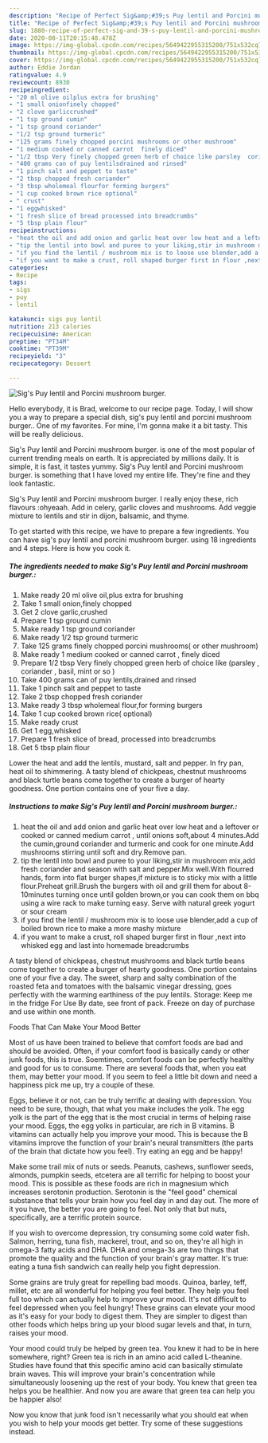 ```yaml
---
description: "Recipe of Perfect Sig&amp;#39;s Puy lentil and Porcini mushroom burger."
title: "Recipe of Perfect Sig&amp;#39;s Puy lentil and Porcini mushroom burger."
slug: 1880-recipe-of-perfect-sig-and-39-s-puy-lentil-and-porcini-mushroom-burger
date: 2020-08-11T20:15:48.478Z
image: https://img-global.cpcdn.com/recipes/5649422955315200/751x532cq70/sigs-puy-lentil-and-porcini-mushroom-burger-recipe-main-photo.jpg
thumbnail: https://img-global.cpcdn.com/recipes/5649422955315200/751x532cq70/sigs-puy-lentil-and-porcini-mushroom-burger-recipe-main-photo.jpg
cover: https://img-global.cpcdn.com/recipes/5649422955315200/751x532cq70/sigs-puy-lentil-and-porcini-mushroom-burger-recipe-main-photo.jpg
author: Eddie Jordan
ratingvalue: 4.9
reviewcount: 8930
recipeingredient:
- "20 ml olive oilplus extra for brushing"
- "1 small onionfinely chopped"
- "2 clove garliccrushed"
- "1 tsp ground cumin"
- "1 tsp ground coriander"
- "1/2 tsp ground turmeric"
- "125 grams finely chopped porcini mushrooms or other mushroom"
- "1 medium cooked or canned carrot  finely diced"
- "1/2 tbsp Very finely chopped green herb of choice like parsley  coriander  basil mint or so "
- "400 grams can of puy lentilsdrained and rinsed"
- "1 pinch salt and peppet to taste"
- "2 tbsp chopped fresh coriander"
- "3 tbsp wholemeal flourfor forming burgers"
- "1 cup cooked brown rice optional"
- " crust"
- "1 eggwhisked"
- "1 fresh slice of bread processed into breadcrumbs"
- "5 tbsp plain flour"
recipeinstructions:
- "heat the oil and add onion and garlic heat over low heat and a leftover or cooked or canned medium carrot , until onions soft,about 4 minutes.Add the cumin,ground coriander and turmeric and cook for one minute.Add mushrooms stirring until soft and dry.Remove pan."
- "tip the lentil into bowl and puree to your liking,stir in mushroom mix,add fresh coriander and season with salt and pepper.Mix well.With flourred hands, form into flat burger shapes,if mixture is to sticky mix with a little flour.Preheat grill.Brush the burgers with oil and grill them for about 8-10minutes turning once until golden brown,or you can cook them on bbq using a wire rack to make turning easy. Serve with natural greek yogurt or sour cream"
- "if you find the lentil / mushroom mix is to loose use blender,add a cup of boiled brown rice  to make a more mashy mixture"
- "if you want to make a crust, roll shaped burger first in flour ,next into whisked egg and last into homemade breadcrumbs"
categories:
- Recipe
tags:
- sigs
- puy
- lentil

katakunci: sigs puy lentil 
nutrition: 213 calories
recipecuisine: American
preptime: "PT34M"
cooktime: "PT39M"
recipeyield: "3"
recipecategory: Dessert

---
```



![Sig&#39;s Puy lentil and Porcini mushroom burger.](https://img-global.cpcdn.com/recipes/5649422955315200/751x532cq70/sigs-puy-lentil-and-porcini-mushroom-burger-recipe-main-photo.jpg)

Hello everybody, it is Brad, welcome to our recipe page. Today, I will show you a way to prepare a special dish, sig&#39;s puy lentil and porcini mushroom burger.. One of my favorites. For mine, I'm gonna make it a bit tasty. This will be really delicious.

Sig&#39;s Puy lentil and Porcini mushroom burger. is one of the most popular of current trending meals on earth. It is appreciated by millions daily. It is simple, it is fast, it tastes yummy. Sig&#39;s Puy lentil and Porcini mushroom burger. is something that I have loved my entire life. They're fine and they look fantastic.

Sig&#39;s Puy lentil and Porcini mushroom burger. I really enjoy these, rich flavours :ohyeaah. Add in celery, garlic cloves and mushrooms. Add veggie mixture to lentils and stir in dijon, balsamic, and thyme.


To get started with this recipe, we have to prepare a few ingredients. You can have sig&#39;s puy lentil and porcini mushroom burger. using 18 ingredients and 4 steps. Here is how you cook it.

<!--inarticleads1-->

##### The ingredients needed to make Sig&#39;s Puy lentil and Porcini mushroom burger.:

1. Make ready 20 ml olive oil,plus extra for brushing
1. Take 1 small onion,finely chopped
1. Get 2 clove garlic,crushed
1. Prepare 1 tsp ground cumin
1. Make ready 1 tsp ground coriander
1. Make ready 1/2 tsp ground turmeric
1. Take 125 grams finely chopped porcini mushrooms( or other mushroom)
1. Make ready 1 medium cooked or canned carrot , finely diced
1. Prepare 1/2 tbsp Very finely chopped green herb of choice like (parsley , coriander , basil, mint or so )
1. Take 400 grams can of puy lentils,drained and rinsed
1. Take 1 pinch salt and peppet to taste
1. Take 2 tbsp chopped fresh coriander
1. Make ready 3 tbsp wholemeal flour,for forming burgers
1. Take 1 cup cooked brown rice( optional)
1. Make ready  crust
1. Get 1 egg,whisked
1. Prepare 1 fresh slice of bread, processed into breadcrumbs
1. Get 5 tbsp plain flour


Lower the heat and add the lentils, mustard, salt and pepper. In fry pan, heat oil to shimmering. A tasty blend of chickpeas, chestnut mushrooms and black turtle beans come together to create a burger of hearty goodness. One portion contains one of your five a day. 

<!--inarticleads2-->

##### Instructions to make Sig&#39;s Puy lentil and Porcini mushroom burger.:

1. heat the oil and add onion and garlic heat over low heat and a leftover or cooked or canned medium carrot , until onions soft,about 4 minutes.Add the cumin,ground coriander and turmeric and cook for one minute.Add mushrooms stirring until soft and dry.Remove pan.
1. tip the lentil into bowl and puree to your liking,stir in mushroom mix,add fresh coriander and season with salt and pepper.Mix well.With flourred hands, form into flat burger shapes,if mixture is to sticky mix with a little flour.Preheat grill.Brush the burgers with oil and grill them for about 8-10minutes turning once until golden brown,or you can cook them on bbq using a wire rack to make turning easy. Serve with natural greek yogurt or sour cream
1. if you find the lentil / mushroom mix is to loose use blender,add a cup of boiled brown rice  to make a more mashy mixture
1. if you want to make a crust, roll shaped burger first in flour ,next into whisked egg and last into homemade breadcrumbs


A tasty blend of chickpeas, chestnut mushrooms and black turtle beans come together to create a burger of hearty goodness. One portion contains one of your five a day. The sweet, sharp and salty combination of the roasted feta and tomatoes with the balsamic vinegar dressing, goes perfectly with the warming earthiness of the puy lentils. Storage: Keep me in the fridge For Use By date, see front of pack. Freeze on day of purchase and use within one month. 

Foods That Can Make Your Mood Better


Most of us have been trained to believe that comfort foods are bad and should be avoided. Often, if your comfort food is basically candy or other junk foods, this is true. Soemtimes, comfort foods can be perfectly healthy and good for us to consume. There are several foods that, when you eat them, may better your mood. If you seem to feel a little bit down and need a happiness pick me up, try a couple of these.

Eggs, believe it or not, can be truly terrific at dealing with depression. You need to be sure, though, that what you make includes the yolk. The egg yolk is the part of the egg that is the most crucial in terms of helping raise your mood. Eggs, the egg yolks in particular, are rich in B vitamins. B vitamins can actually help you improve your mood. This is because the B vitamins improve the function of your brain's neural transmitters (the parts of the brain that dictate how you feel). Try eating an egg and be happy!

Make some trail mix of nuts or seeds. Peanuts, cashews, sunflower seeds, almonds, pumpkin seeds, etcetera are all terrific for helping to boost your mood. This is possible as these foods are rich in magnesium which increases serotonin production. Serotonin is the "feel good" chemical substance that tells your brain how you feel day in and day out. The more of it you have, the better you are going to feel. Not only that but nuts, specifically, are a terrific protein source.

If you wish to overcome depression, try consuming some cold water fish. Salmon, herring, tuna fish, mackerel, trout, and so on, they're all high in omega-3 fatty acids and DHA. DHA and omega-3s are two things that promote the quality and the function of your brain's gray matter. It's true: eating a tuna fish sandwich can really help you fight depression. 

Some grains are truly great for repelling bad moods. Quinoa, barley, teff, millet, etc are all wonderful for helping you feel better. They help you feel full too which can actually help to improve your mood. It's not difficult to feel depressed when you feel hungry! These grains can elevate your mood as it's easy for your body to digest them. They are simpler to digest than other foods which helps bring up your blood sugar levels and that, in turn, raises your mood.

Your mood could truly be helped by green tea. You knew it had to be in here somewhere, right? Green tea is rich in an amino acid called L-theanine. Studies have found that this specific amino acid can basically stimulate brain waves. This will improve your brain's concentration while simultaneously loosening up the rest of your body. You knew that green tea helps you be healthier. And now you are aware that green tea can help you be happier also!

Now you know that junk food isn't necessarily what you should eat when you wish to help your moods get better. Try  some  of  these  suggestions  instead.

